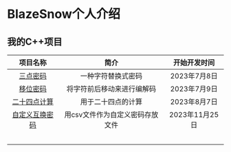 # BlazeSnow个人介绍

## 我的C++项目

|                                  项目名称                                  |              简介               |  开始开发时间  |
| :------------------------------------------------------------------------: | :-----------------------------: | :------------: |
|       [三点密码](https://github.com/BlazeSnow/three-point-password)        |       一种字符替换式密码        |  2023年7月8日  |
|        [移位密码](https://github.com/BlazeSnow/displacement-cipher)        |   将字符前后移动来进行编解码    |  2023年7月9日  |
|     [二十四点计算](https://github.com/BlazeSnow/24-point-calculation)      |       用于二十四点的计算        |  2023年8月7日  |
| [自定义互换密码](https://github.com/BlazeSnow/Custom-interchange-password) | 用csv文件作为自定义密码存放文件 | 2023年11月25日 |
|                                                                            |                                 |                |
|                                                                            |                                 |                |
|                                                                            |                                 |                |
|                                                                            |                                 |                |
|                                                                            |                                 |                |